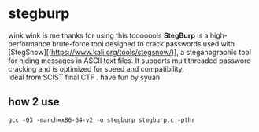# stegburp
wink wink is me
thanks for using this tooooools 
**StegBurp** is a high-performance brute-force tool designed to crack passwords used with [StegSnow][(https://www.kali.org/tools/stegsnow/)], a steganographic tool for hiding messages in ASCII text files.
It supports multithreaded password cracking and is optimized for speed and compatibility.  
Ideal from SCIST final CTF .
have fun 
by syuan

## how 2 use
`gcc -O3 -march=x86-64-v2 -o stegburp stegburp.c -pthr`
